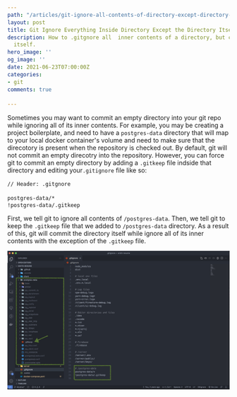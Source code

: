 ```yaml
---
path: "/articles/git-ignore-all-contents-of-directory-except-directory-itself"
layout: post
title: Git Ignore Everything Inside Directory Except the Directory Itself
description: How to .gitgnore all  inner contents of a directory, but commit the directory
  itself.
hero_image: ''
og_image: ''
date: 2021-06-23T07:00:00Z
categories:
- git
comments: true

---
```

Sometimes you may want to commit an empty directory into your git repo while ignoring all of its inner contents. For example, you may be creating a project boilerplate, and need to have a `postgres-data` directory that will map to your local docker container's volume and need to make sure that the direcotory is present when the repository is checked out. By default, git will not commit an empty direcotry into the repository. However, you can force git to commit an empty directory by adding a `.gitkeep` file indside that directory and editing your`.gitignore` file like so:

```git
// Header: .gitgnore

postgres-data/*
!postgres-data/.gitkeep
```

First, we tell git to ignore all contents of `/postgres-data`. Then, we tell git to keep the `.gitkeep` file that we added to `/postgres-data` directory. As a result of this, git will commit the directory itself while ignore all of its inner contents with the exception of the `.gitkeep` file.

![](../assets/img/git-keep-2.jpg)